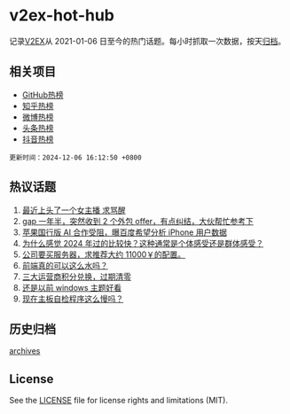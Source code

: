 # v2ex-hot-hub

 记录[V2EX](https://www.v2ex.com/)从 2021-01-06 日至今的热门话题。每小时抓取一次数据，按天[归档](archives)。
 
 ## 相关项目

- [GitHub热榜](https://github.com/snaildev/github-hot-hub)
- [知乎热榜](https://github.com/snaildev/zhihu-hot-hub)
- [微博热榜](https://github.com/snaildev/weibo-hot-hub)
- [头条热榜](https://github.com/snaildev/toutiao-hot-hub)
- [抖音热榜](https://github.com/snaildev/douyin-hot-hub)


 `更新时间：2024-12-06 16:12:50 +0800`

## 热议话题

1. [最近上头了一个女主播 求骂醒](https://www.v2ex.com/t/1095519)
1. [gap 一年半，突然收到 2 个外包 offer，有点纠结，大伙帮忙参考下](https://www.v2ex.com/t/1095402)
1. [苹果国行版 AI 合作受阻，曝百度希望分析 iPhone 用户数据](https://www.v2ex.com/t/1095408)
1. [为什么感觉 2024 年过的比较快？这种通常是个体感受还是群体感受？](https://www.v2ex.com/t/1095390)
1. [公司要买服务器，求推荐大约 11000￥的配置。](https://www.v2ex.com/t/1095335)
1. [前端真的可以这么水吗？](https://www.v2ex.com/t/1095486)
1. [三大运营商积分兑换，过期清零](https://www.v2ex.com/t/1095424)
1. [还是以前 windows 主题好看](https://www.v2ex.com/t/1095355)
1. [现在主板自检程序这么慢吗？](https://www.v2ex.com/t/1095283)

## 历史归档

[archives](archives)

## License

See the [LICENSE](LICENSE) file for license rights and limitations (MIT).
